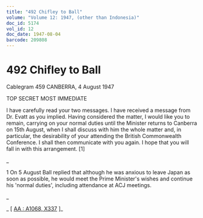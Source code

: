 ```yaml
---
title: "492 Chifley to Ball"
volume: "Volume 12: 1947, (other than Indonesia)"
doc_id: 5174
vol_id: 12
doc_date: 1947-08-04
barcode: 209808
---
```


# 492 Chifley to Ball

Cablegram 459 CANBERRA, 4 August 1947

TOP SECRET MOST IMMEDIATE

I have carefully read your two messages. I have received a message from Dr. Evatt as you implied. Having considered the matter, I would like you to remain, carrying on your normal duties until the Minister returns to Canberra on 15th August, when I shall discuss with him the whole matter and, in particular, the desirability of your attending the British Commonwealth Conference. I shall then communicate with you again. I hope that you will fall in with this arrangement. [1]

_

1 On 5 August Ball replied that although he was anxious to leave Japan as soon as possible, he would meet the Prime Minister's wishes and continue his 'normal duties', including attendance at ACJ meetings.

_

_ [ [AA : A1068, X337](http://www.naa.gov.au/cgi-bin/Search?O=I&Number=209808) ]_
